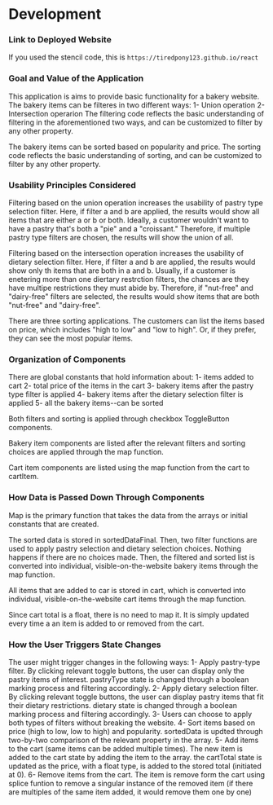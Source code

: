 # Development

### Link to Deployed Website
If you used the stencil code, this is `https://tiredpony123.github.io/react`

### Goal and Value of the Application
This application is aims to provide basic functionality for a bakery website. 
The bakery items can be filteres in two different ways:
    1- Union operation
    2- Intersection operarion
The filtering code reflects the basic understanding of filtering in the aforementioned two ways, and can be customized to filter by any other property.

The bakery items can be sorted based on popularity and price. The sorting code reflects the basic understanding of sorting, and can be customized to filter by any other property.

### Usability Principles Considered
Filtering based on the union operation increases the usability of pastry type selection filter. Here, if filter a and b are applied, the results would show all items that are either a or b or both. Ideally, a customer wouldn't want to have a pastry that's both a "pie" and a "croissant." Therefore, if multiple pastry type filters are chosen, the results will show the union of all. 

Filtering based on the intersection operation increases the usability of dietary selection filter. Here, if filter a and b are applied, the results would show only th items that are both in a and b. Usually, if a customer is enetering more than one diertary restrction filters, the chances are they have multipe restrictions they must abide by. Therefore, if "nut-free" and "dairy-free" filters are selected, the results would show items that are both "nut-free" and "dairy-free".

There are three sorting applications. The customers can list the items based on price, which includes "high to low" and "low to high". Or, if they prefer, they can see the most popular items. 

### Organization of Components
There are global constants that hold information about:
    1- items added to cart
    2- total price of the items in the cart
    3- bakery items after the pastry type filter is applied
    4- bakery items after the dietary selection filter is applied
    5- all the bakery items--can be sorted

Both filters and sorting is applied through checkbox ToggleButton components. 

Bakery item components are listed after the relevant filters and sorting choices are applied through the map function. 

Cart item components are listed using the map function from the cart to cartItem.


### How Data is Passed Down Through Components
Map is the primary function that takes the data from the arrays or initial constants that are created. 

The sorted data is stored in sortedDataFinal. Then, two filter functions are used to apply pastry selection and dietary selection choices. Nothing happens if there are no choices made. Then, the filtered and sorted list is converted into individual, visible-on-the-website bakery items through the map function. 

All items that are added to car is stored in cart, which is converted into individual, visible-on-the-website cart items through the map function. 

Since cart total is a float, there is no need to map it. It is simply updated every time a an item is added to or removed from the cart.


### How the User Triggers State Changes
The user might trigger changes in the following ways:
    1- Apply pastry-type filter. By clicking relevant toggle buttons, the user can display only the pastry items of interest. pastryType state is changed through a boolean marking process and filtering accordingly. 
    2- Apply dietary selection filter. By clicking relevant toggle buttons, the user can display pastry items that fit their dietary restrictions. dietary state is changed through a boolean marking process and filtering accordingly. 
    3- Users can choose to apply both types of filters without breaking the website.
    4- Sort items based on price (high to low, low to high) and popularity. sortedData is updted through two-by-two comparison of the relevant property in the array.
    5- Add items to the cart (same items can be added multiple times). The new item is added to the cart state by adding the item to the array. the cartTotal state is updated as the price, with a float type, is added to the stored total (initiated at 0).
    6- Remove items from the cart. The item is remove form the cart using splice funtion to remove a singular instance of the removed item (if there are multiples of the same item added, it would remove them one by one)


